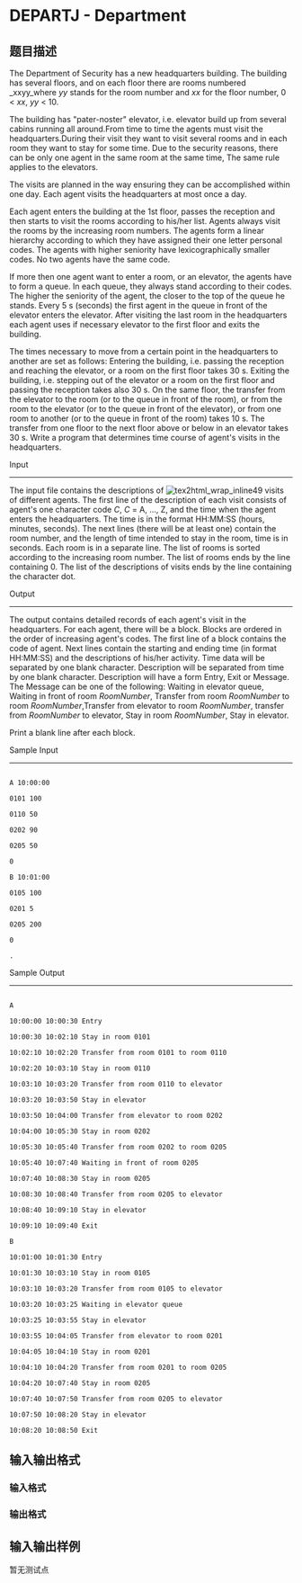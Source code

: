 # DEPARTJ - Department

## 题目描述

The Department of Security has a new headquarters building. The building has several floors, and on each floor there are rooms numbered _xxyy_where _yy_ stands for the room number and _xx_ for the floor number, 0 < _xx_, _yy_ < 10.

The building has "pater-noster" elevator, i.e. elevator build up from several cabins running all around.From time to time the agents must visit the headquarters.During their visit they want to visit several rooms and in each room they want to stay for some time. Due to the security reasons, there can be only one agent in the same room at the same time, The same rule applies to the elevators.

The visits are planned in the way ensuring they can be accomplished within one day. Each agent visits the headquarters at most once a day.

Each agent enters the building at the 1st floor, passes the reception and then starts to visit the rooms according to his/her list. Agents always visit the rooms by the increasing room numbers. The agents form a linear hierarchy according to which they have assigned their one letter personal codes. The agents with higher seniority have lexicographically smaller codes. No two agents have the same code.

If more then one agent want to enter a room, or an elevator, the agents have to form a queue. In each queue, they always stand according to their codes. The higher the seniority of the agent, the closer to the top of the queue he stands. Every 5 s (seconds) the first agent in the queue in front of the elevator enters the elevator. After visiting the last room in the headquarters each agent uses if necessary elevator to the first floor and exits the building.

The times necessary to move from a certain point in the headquarters to another are set as follows: Entering the building, i.e. passing the reception and reaching the elevator, or a room on the first floor takes 30 s. Exiting the building, i.e. stepping out of the elevator or a room on the first floor and passing the reception takes also 30 s. On the same floor, the transfer from the elevator to the room (or to the queue in front of the room), or from the room to the elevator (or to the queue in front of the elevator), or from one room to another (or to the queue in front of the room) takes 10 s. The transfer from one floor to the next floor above or below in an elevator takes 30 s. Write a program that determines time course of agent's visits in the headquarters.

Input

-------------------------------------------------

The input file contains the descriptions of ![tex2html_wrap_inline49](http://uva.onlinejudge.org/external/3/304img1.gif) visits of different agents. The first line of the description of each visit consists of agent's one character code _C_, _C_ = A, ..., Z, and the time when the agent enters the headquarters. The time is in the format HH:MM:SS (hours, minutes, seconds). The next lines (there will be at least one) contain the room number, and the length of time intended to stay in the room, time is in seconds. Each room is in a separate line. The list of rooms is sorted according to the increasing room number. The list of rooms ends by the line containing 0. The list of the descriptions of visits ends by the line containing the character dot.

Output

--------------------------------------------------

The output contains detailed records of each agent's visit in the headquarters. For each agent, there will be a block. Blocks are ordered in the order of increasing agent's codes. The first line of a block contains the code of agent. Next lines contain the starting and ending time (in format HH:MM:SS) and the descriptions of his/her activity. Time data will be separated by one blank character. Description will be separated from time by one blank character. Description will have a form Entry, Exit or Message. The Message can be one of the following: Waiting in elevator queue, Waiting in front of room _RoomNumber_, Transfer from room _RoomNumber_ to room _RoomNumber_,Transfer from elevator to room _RoomNumber_, transfer from _RoomNumber_ to elevator, Stay in room _RoomNumber_, Stay in elevator.

Print a blank line after each block.

Sample Input

--------------------------------------------------------

```

A 10:00:00

0101 100

0110 50

0202 90

0205 50

0

B 10:01:00

0105 100

0201 5

0205 200

0

.

```

Sample Output

---------------------------------------------------------

```

A

10:00:00 10:00:30 Entry

10:00:30 10:02:10 Stay in room 0101

10:02:10 10:02:20 Transfer from room 0101 to room 0110

10:02:20 10:03:10 Stay in room 0110

10:03:10 10:03:20 Transfer from room 0110 to elevator

10:03:20 10:03:50 Stay in elevator

10:03:50 10:04:00 Transfer from elevator to room 0202

10:04:00 10:05:30 Stay in room 0202

10:05:30 10:05:40 Transfer from room 0202 to room 0205

10:05:40 10:07:40 Waiting in front of room 0205

10:07:40 10:08:30 Stay in room 0205

10:08:30 10:08:40 Transfer from room 0205 to elevator

10:08:40 10:09:10 Stay in elevator

10:09:10 10:09:40 Exit

B

10:01:00 10:01:30 Entry

10:01:30 10:03:10 Stay in room 0105

10:03:10 10:03:20 Transfer from room 0105 to elevator

10:03:20 10:03:25 Waiting in elevator queue

10:03:25 10:03:55 Stay in elevator

10:03:55 10:04:05 Transfer from elevator to room 0201

10:04:05 10:04:10 Stay in room 0201

10:04:10 10:04:20 Transfer from room 0201 to room 0205

10:04:20 10:07:40 Stay in room 0205

10:07:40 10:07:50 Transfer from room 0205 to elevator

10:07:50 10:08:20 Stay in elevator

10:08:20 10:08:50 Exit

```

## 输入输出格式

### 输入格式

### 输出格式

## 输入输出样例

暂无测试点

